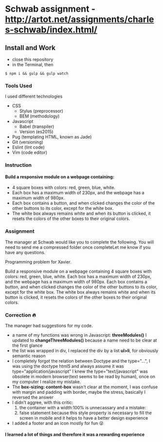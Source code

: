 # Schwab assignment - http://artot.net/assignments/charles-schwab/index.html/

## Install and Work
- close this repository
- in the Terminal, then

`$ npm i && gulp && gulp watch`


### Tools Used
I used different technologies 
  * CSS 
    - Stylus   (preprocessor)
    - BEM      (methodology)
  * Javascript
    - Babel    (transpiler)
    - Version  (es2015)
  * Pug        (templating HTML, known as Jade)
  * Git        (versioning)
  * Eslint     (lint code)
  * Vim        (code editor)

### Instruction
#### Build a responsive module on a webpage containing:
- 4 square boxes with colors: red, green, blue, white. 
- Each box has a maximum width of 230px, and the webpage has a maximum width of 980px. 
- Each box contains a button, and when clicked changes the color of the other buttons to its color, except for the white box. 
- The white box always remains white and when its button is clicked, it resets the colors of the other boxes to their original colors.

### Assignment

The manager at Schwab would like you to complete the following. You will need to send me a compressed folder once completeLet me know if you have any questions.

Programming problem for Xavier.

Build a responsive module on a webpage containing 4 square boxes with colors: red, green, blue, white. Each box has a maximum width of 230px, and the webpage has a maximum width of 980px. Each box contains a button, and when clicked changes the color of the other buttons to its color, except for the white box. The white box always remains white and when its button is clicked, it resets the colors of the other boxes to their original colors.

### Correction 🔥
The manager had suggestions for my code.
- a name of my functions was wrong in Javascript: **threeModules()** I updated to **changeThreeModules()** because a name need to be clear at the first glance
- the list was wrapped in div, I replaced the div by a list **ul>li**, for
 obviously semantic reason 
- I completely forgot the relation between Doctype and the type="...", I was using the doctype html5 and always assume it was type="application/javascript" I knew the type="text/javascript" was obsolete in modern browser(text seems to be read by human), once on my computer I realize my mistake. 
- The **box-sizing: content-box** wasn't clear at the moment, I was confuse with margin and
  padding with border, maybe the stress, basically I reversed the answer
- I didn't aggree, with this critic: 
  1. the container with a width:100% is unnecassary and a mistake: 
  2. false statement because this style property is necessary to fill the screen in mobile and it
     helps to have a better design experience
- I added a footer and an icon mostly for fun 😜

#### I learned a lot of things and therefore it was a rewarding experience
